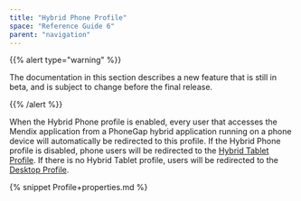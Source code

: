 ```yaml
---
title: "Hybrid Phone Profile"
space: "Reference Guide 6"
parent: "navigation"
---
```

{{% alert type="warning" %}}

The documentation in this section describes a new feature that is still in beta, and is subject to change before the final release.

{{% /alert %}}

When the Hybrid Phone profile is enabled, every user that accesses the Mendix application from a PhoneGap hybrid application running on a phone device will automatically be redirected to this profile. If the Hybrid Phone profile is disabled, phone users will be redirected to the [Hybrid Tablet Profile](hybrid-tablet-profile). If there is no Hybrid Tablet profile, users will be redirected to the [Desktop Profile](desktop-profile).

{% snippet Profile+properties.md %}
